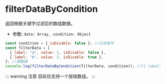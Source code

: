# filterDataByCondition

返回根据关键字过滤后的数组数据。

- 参数: `data: Array, condition: Object`

```js
const condition = { isDisable: false }; //过滤条件
const filterData = [
  { label: "a", value: 1, isDisable: false },
  { label: "b", value: 2, isDisable: true },
]; //源数据
console.log(filterDataByCondition(filterData, condition)); //[{ label: "b", value: 2, isDisable: true }]
```

::: warning 注意
目前仅支持一个层级数组。
:::
